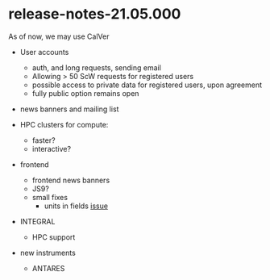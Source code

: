 # release-notes-21.05.000

As of now, we may use CalVer

* User accounts
  * auth, and long requests, sending email
  * Allowing > 50 ScW requests for registered users
  * possible access to private data for registered users, upon agreement
  * fully public option remains open

* news banners and mailing list

* HPC clusters for compute:
  *  faster?
  *  interactive?

* frontend
   * frontend news banners
   * JS9?
   * small fixes
     * units in fields [issue](https://github.com/oda-hub/frontend-astrooda/issues/2)

* INTEGRAL
  * HPC support

* new instruments
   * ANTARES 

